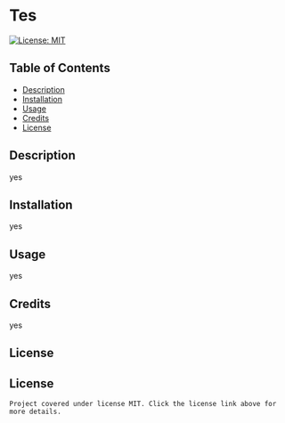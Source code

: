 # Tes 
  [![License: MIT](https://img.shields.io/badge/License-MIT-yellow.svg)](https://opensource.org/licenses/MIT)
  ## Table of Contents
  * [Description](#description)
  * [Installation](#installation)
  * [Usage](#usage)
  * [Credits](#credits)
  * [License](#license)

  ## Description
  yes

  ## Installation
  yes

  ## Usage
  yes

  ## Credits
  yes
  
  ## License


  ## License
    Project covered under license MIT. Click the license link above for more details.